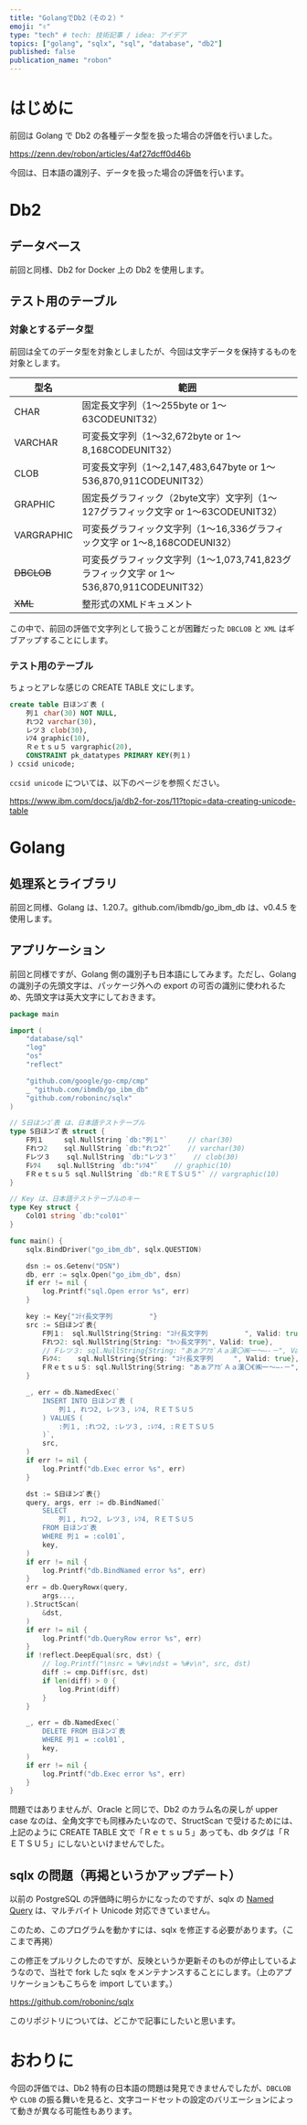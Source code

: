 ```yaml
---
title: "GolangでDb2（その２）"
emoji: "✌"
type: "tech" # tech: 技術記事 / idea: アイデア
topics: ["golang", "sqlx", "sql", "database", "db2"]
published: false
publication_name: "robon"
---
```


# はじめに

前回は Golang で Db2 の各種データ型を扱った場合の評価を行いました。

https://zenn.dev/robon/articles/4af27dcff0d46b

今回は、日本語の識別子、データを扱った場合の評価を行います。

# Db2
## データベース

前回と同様、Db2 for Docker 上の Db2 を使用します。

## テスト用のテーブル
### 対象とするデータ型

前回は全てのデータ型を対象としましたが、今回は文字データを保持するものを対象とします。

| 型名 | 範囲 |
|---|---|
| CHAR | 固定長文字列（1～255byte or 1～63CODEUNIT32） |
| VARCHAR | 可変長文字列（1～32,672byte or 1～8,168CODEUNIT32） |
| CLOB | 可変長文字列（1～2,147,483,647byte or 1～536,870,911CODEUNIT32）|
| GRAPHIC | 固定長グラフィック（2byte文字）文字列（1～127グラフィック文字 or 1～63CODEUNIT32）|
| VARGRAPHIC | 可変長グラフィック文字列（1～16,336グラフィック文字 or 1～8,168CODEUNI32）|
| ~~DBCLOB~~ | 可変長グラフィック文字列（1～1,073,741,823グラフィック文字 or 1～536,870,911CODEUNIT32）|
| ~~XML~~ | 整形式のXMLドキュメント |

この中で、前回の評価で文字列として扱うことが困難だった `DBCLOB` と `XML` はギブアップすることにします。

### テスト用のテーブル

ちょっとアレな感じの CREATE TABLE 文にします。

```sql
create table 日ほンｺﾞ表 (
    列１ char(30) NOT NULL, 
    れつ2 varchar(30), 
    レツ３ clob(30),
    ﾚﾂ4 graphic(10),
    Ｒｅｔｓｕ５ vargraphic(20),
    CONSTRAINT pk_datatypes PRIMARY KEY(列１)
) ccsid unicode;
```

`ccsid unicode` については、以下のページを参照ください。

https://www.ibm.com/docs/ja/db2-for-zos/11?topic=data-creating-unicode-table

# Golang
## 処理系とライブラリ

前回と同様、Golang は、1.20.7。github.com/ibmdb/go_ibm_db は、v0.4.5 を使用します。

## アプリケーション

前回と同様ですが、Golang 側の識別子も日本語にしてみます。ただし、Golang の識別子の先頭文字は、パッケージ外への export の可否の識別に使われるため、先頭文字は英大文字にしておきます。

```go
package main

import (
	"database/sql"
	"log"
	"os"
	"reflect"

	"github.com/google/go-cmp/cmp"
	_ "github.com/ibmdb/go_ibm_db"
	"github.com/roboninc/sqlx"
)

// S日ほンｺﾞ表 は、日本語テストテーブル
type S日ほンｺﾞ表 struct {
	F列１     sql.NullString `db:"列１"`     // char(30)
	Fれつ2    sql.NullString `db:"れつ2"`    // varchar(30)
	Fレツ３    sql.NullString `db:"レツ３"`    // clob(30)
	Fﾚﾂ4    sql.NullString `db:"ﾚﾂ4"`    // graphic(10)
	FＲｅｔｓｕ５ sql.NullString `db:"ＲＥＴＳＵ５"` // vargraphic(10)
}

// Key は、日本語テストテーブルのキー
type Key struct {
	Col01 string `db:"col01"`
}

func main() {
	sqlx.BindDriver("go_ibm_db", sqlx.QUESTION)

	dsn := os.Getenv("DSN")
	db, err := sqlx.Open("go_ibm_db", dsn)
	if err != nil {
		log.Printf("sql.Open error %s", err)
	}

	key := Key{"ｺﾃｲ長文字列         "}
	src := S日ほンｺﾞ表{
		F列１:  sql.NullString{String: "ｺﾃｲ長文字列         ", Valid: true},
		Fれつ2: sql.NullString{String: "ｶﾍﾝ長文字列", Valid: true},
		// Fレツ３: sql.NullString{String: "あぁアｱｶﾞＡａ漢〇㈱ー～―‐－", Valid: true}, // clob は日本語NGみたい
		Fﾚﾂ4:    sql.NullString{String: "ｺﾃｲ長文字列　　　", Valid: true},
		FＲｅｔｓｕ５: sql.NullString{String: "あぁアｱｶﾞＡａ漢〇€㈱ー～―‐－", Valid: true},
	}

	_, err = db.NamedExec(`
		INSERT INTO 日ほンｺﾞ表 (
			列１, れつ2, レツ３, ﾚﾂ4, ＲＥＴＳＵ５
		) VALUES (
			:列１, :れつ2, :レツ３, :ﾚﾂ4, :ＲＥＴＳＵ５
		)`,
		src,
	)
	if err != nil {
		log.Printf("db.Exec error %s", err)
	}

	dst := S日ほンｺﾞ表{}
	query, args, err := db.BindNamed(`
		SELECT 
			列１, れつ2, レツ３, ﾚﾂ4, ＲＥＴＳＵ５
		FROM 日ほンｺﾞ表 
		WHERE 列１ = :col01`,
		key,
	)
	if err != nil {
		log.Printf("db.BindNamed error %s", err)
	}
	err = db.QueryRowx(query,
		args...,
	).StructScan(
		&dst,
	)
	if err != nil {
		log.Printf("db.QueryRow error %s", err)
	}
	if !reflect.DeepEqual(src, dst) {
		// log.Printf("\nsrc = %#v\ndst = %#v\n", src, dst)
		diff := cmp.Diff(src, dst)
		if len(diff) > 0 {
			log.Print(diff)
		}
	}

	_, err = db.NamedExec(`
		DELETE FROM 日ほンｺﾞ表
		WHERE 列１ = :col01`,
		key,
	)
	if err != nil {
		log.Printf("db.Exec error %s", err)
	}
}
```

問題ではありませんが、Oracle と同じで、Db2 のカラム名の戻しが upper case なのは、全角文字でも同様みたいなので、StructScan で受けるためには、上記のように CREATE TABLE 文で「Ｒｅｔｓｕ５」あっても、db タグは「ＲＥＴＳＵ５」にしないといけませんでした。


## sqlx の問題（再掲というかアップデート）

以前の PostgreSQL の評価時に明らかになったのですが、sqlx の [Named Query](http://jmoiron.github.io/sqlx/#namedParams) は、マルチバイト Unicode 対応できていません。

このため、このプログラムを動かすには、sqlx を修正する必要があります。（ここまで再掲）

この修正をプルリクしたのですが、反映というか更新そのものが停止しているようなので、当社で fork した sqlx をメンテナンスすることにします。（上のアプリケーションもこちらを import しています。）

https://github.com/roboninc/sqlx

このリポジトリについては、どこかで記事にしたいと思います。

# おわりに

今回の評価では、Db2 特有の日本語の問題は発見できませんでしたが、`DBCLOB` や `CLOB` の振る舞いを見ると、文字コードセットの設定のバリエーションによって動きが異なる可能性もあります。
